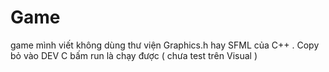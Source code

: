 # Game
game mình viết không dùng thư viện Graphics.h hay SFML của C++ . Copy bỏ vào DEV C bấm run là chạy được ( chưa test trên Visual )
